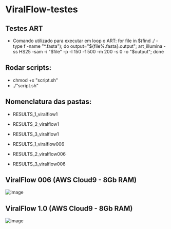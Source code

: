 # ViralFlow-testes


## Testes ART
- Comando utilizado para executar em loop o ART:
for file in $(find ./ -type f -name "*.fasta"); do     output="${file%.fasta}.output";     art_illumina -ss HS25 -sam -i "$file" -p -l 150 -f 500 -m 200 -s 0 -o "$output"; done


## Rodar scripts:
- chmod +x "script.sh"
- ./"script.sh"

## Nomenclatura das pastas:
- RESULTS_1_viralflow1
- RESULTS_2_viralflow1
- RESULTS_3_viralflow1

- RESULTS_1_viralflow006
- RESULTS_2_viralflow006
- RESULTS_3_viralflow006


## ViralFlow 006 (AWS Cloud9 - 8Gb RAM)
![image](https://github.com/ACMElab-Fioce/ViralFlow-testes/assets/98467661/9d4b194b-e20b-457e-a294-624f797be617)


## ViralFlow 1.0 (AWS Cloud9 - 8Gb RAM)
![image](https://github.com/ACMElab-Fioce/ViralFlow-testes/assets/98467661/0736bd87-4051-485d-8320-2b28965df26b)




